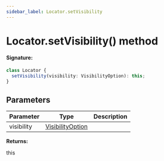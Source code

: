 ```yaml
---
sidebar_label: Locator.setVisibility
---
```


# Locator.setVisibility() method

#### Signature:

```typescript
class Locator {
  setVisibility(visibility: VisibilityOption): this;
}
```

## Parameters

| Parameter  | Type                                                | Description |
| ---------- | --------------------------------------------------- | ----------- |
| visibility | [VisibilityOption](./puppeteer.visibilityoption.md) |             |

**Returns:**

this
